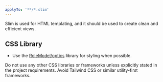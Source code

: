 ```yaml
---
applyTo: '**/*.slim'
---
```

Slim is used for HTML templating, and it should be used to create clean and efficient views.

## CSS Library
- Use the [RoleModel/optics](https://github.com/RoleModel/optics) library for styling when possible.

Do not use any other CSS libraries or frameworks unless explicitly stated in the project requirements.
Avoid Tailwind CSS or similar utility-first frameworks.
